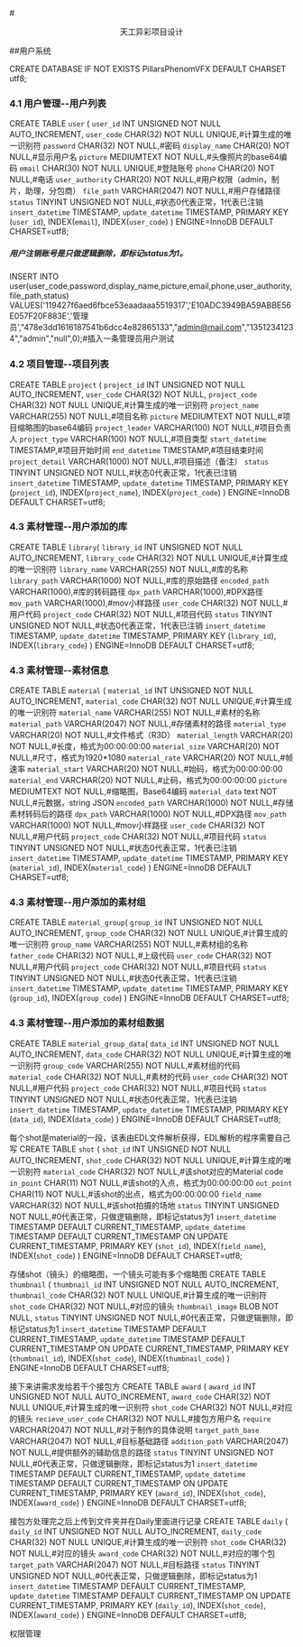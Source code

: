#<center>天工异彩项目设计</center>

##用户系统

CREATE DATABASE IF NOT EXISTS PillarsPhenomVFX DEFAULT CHARSET utf8;

### 4.1 用户管理--用户列表
CREATE TABLE `user` (
	`user_id` INT UNSIGNED NOT NULL AUTO_INCREMENT,
	`user_code` CHAR(32) NOT NULL UNIQUE,#计算生成的唯一识别符
	`password` CHAR(32) NOT NULL,#密码
	`display_name` CHAR(20) NOT NULL,#显示用户名
	`picture` MEDIUMTEXT NOT NULL,#头像照片的base64编码
	`email` CHAR(30) NOT NULL UNIQUE,#登陆账号
	`phone` CHAR(20) NOT NULL,#电话
	`user_authority` CHAR(20) NOT NULL,#用户权限（admin，制片，助理，分包商）
	`file_path` VARCHAR(2047) NOT NULL,#用户存储路径
	`status` TINYINT UNSIGNED NOT NULL,#状态0代表正常，1代表已注销
	`insert_datetime` TIMESTAMP,
	`update_datetime` TIMESTAMP,
	PRIMARY KEY (`user_id`),
	INDEX(`email`),
	INDEX(`user_code`)
) ENGINE=InnoDB DEFAULT CHARSET=utf8;
##### 用户注销账号是只做逻辑删除，即标记status为1。
INSERT INTO user(user_code,password,display_name,picture,email,phone,user_authority,file_path,status) VALUES('119427f6aed6fbce53eaadaaa5519317','E10ADC3949BA59ABBE56E057F20F883E','管理员',"478e3dd1616187541b6dcc4e82865133","admin@mail.com","13512341234","admin","null",0);#插入一条管理员用户测试


### 4.2 项目管理--项目列表
CREATE TABLE `project` (
	`project_id` INT UNSIGNED NOT NULL AUTO_INCREMENT,
	`user_code` CHAR(32) NOT NULL,
	`project_code` CHAR(32) NOT NULL UNIQUE,#计算生成的唯一识别符
	`project_name` VARCHAR(255) NOT NULL,#项目名称
	`picture` MEDIUMTEXT NOT NULL,#项目缩略图的base64编码
	`project_leader` VARCHAR(100) NOT NULL,#项目负责人
	`project_type` VARCHAR(100) NOT NULL,#项目类型
	`start_datetime` TIMESTAMP,#项目开始时间
	`end_datetime` TIMESTAMP,#项目结束时间
	`project_detail` VARCHAR(1000) NOT NULL,#项目描述（备注）
	`status` TINYINT UNSIGNED NOT NULL,#状态0代表正常，1代表已注销
	`insert_datetime` TIMESTAMP,
	`update_datetime` TIMESTAMP,
	PRIMARY KEY (`project_id`),
	INDEX(`project_name`),
	INDEX(`project_code`)
) ENGINE=InnoDB DEFAULT CHARSET=utf8;


### 4.3 素材管理--用户添加的库
CREATE TABLE `library`(
	`library_id` INT UNSIGNED NOT NULL AUTO_INCREMENT,
	`library_code` CHAR(32) NOT NULL UNIQUE,#计算生成的唯一识别符
	`library_name` VARCHAR(255) NOT NULL,#库的名称
	`library_path` VARCHAR(1000) NOT NULL,#库的原始路径
	`encoded_path` VARCHAR(1000),#库的转码路径
	`dpx_path` VARCHAR(1000),#DPX路径
	`mov_path` VARCHAR(1000),#mov小样路径
	`user_code` CHAR(32) NOT NULL,#用户代码
	`project_code` CHAR(32) NOT NULL,#项目代码
	`status` TINYINT UNSIGNED NOT NULL,#状态0代表正常，1代表已注销
	`insert_datetime` TIMESTAMP,
	`update_datetime` TIMESTAMP,
	PRIMARY KEY (`library_id`),
	INDEX(`library_code`)
) ENGINE=InnoDB DEFAULT CHARSET=utf8;

### 4.3 素材管理--素材信息
CREATE TABLE `material` (
	`material_id` INT UNSIGNED NOT NULL AUTO_INCREMENT,
	`material_code` CHAR(32) NOT NULL UNIQUE,#计算生成的唯一识别符
	`material_name` VARCHAR(255) NOT NULL,#素材的名称
	`material_path` VARCHAR(2047) NOT NULL,#存储素材的路径
	`material_type` VARCHAR(20) NOT NULL,#文件格式（R3D）
	`material_length` VARCHAR(20) NOT NULL,#长度，格式为00:00:00:00
	`material_size` VARCHAR(20) NOT NULL,#尺寸，格式为1920*1080
	`material_rate` VARCHAR(20) NOT NULL,#帧速率
	`material_start` VARCHAR(20) NOT NULL,#始码，格式为00:00:00:00
	`material_end` VARCHAR(20) NOT NULL,#止码，格式为00:00:00:00
	`picture` MEDIUMTEXT NOT NULL,#缩略图，Base64编码
	`material_data` text NOT NULL,#元数据，string JSON
	`encoded_path` VARCHAR(1000) NOT NULL,#存储素材转码后的路径
	`dpx_path` VARCHAR(1000) NOT NULL,#DPX路径
	`mov_path` VARCHAR(1000) NOT NULL,#mov小样路径
	`user_code` CHAR(32) NOT NULL,#用户代码
	`project_code` CHAR(32) NOT NULL,#项目代码
	`status` TINYINT UNSIGNED NOT NULL,#状态0代表正常，1代表已注销
	`insert_datetime` TIMESTAMP,
	`update_datetime` TIMESTAMP,
	PRIMARY KEY (`material_id`),
	INDEX(`material_code`)
) ENGINE=InnoDB DEFAULT CHARSET=utf8;

### 4.3 素材管理--用户添加的素材组
CREATE TABLE `material_group`(
	`group_id` INT UNSIGNED NOT NULL AUTO_INCREMENT,
	`group_code` CHAR(32) NOT NULL UNIQUE,#计算生成的唯一识别符
	`group_name` VARCHAR(255) NOT NULL,#素材组的名称
	`father_code` CHAR(32) NOT NULL,#上级代码
	`user_code` CHAR(32) NOT NULL,#用户代码
	`project_code` CHAR(32) NOT NULL,#项目代码
	`status` TINYINT UNSIGNED NOT NULL,#状态0代表正常，1代表已注销
	`insert_datetime` TIMESTAMP,
	`update_datetime` TIMESTAMP,
	PRIMARY KEY (`group_id`),
	INDEX(`group_code`)
) ENGINE=InnoDB DEFAULT CHARSET=utf8;

### 4.3 素材管理--用户添加的素材组数据
CREATE TABLE `material_group_data`(
	`data_id` INT UNSIGNED NOT NULL AUTO_INCREMENT,
	`data_code` CHAR(32) NOT NULL UNIQUE,#计算生成的唯一识别符
	`group_code` VARCHAR(255) NOT NULL,#素材组的代码
	`material_code` CHAR(32) NOT NULL,#素材的代码
	`user_code` CHAR(32) NOT NULL,#用户代码
	`project_code` CHAR(32) NOT NULL,#项目代码
	`status` TINYINT UNSIGNED NOT NULL,#状态0代表正常，1代表已注销
	`insert_datetime` TIMESTAMP,
	`update_datetime` TIMESTAMP,
	PRIMARY KEY (`data_id`),
	INDEX(`data_code`)
) ENGINE=InnoDB DEFAULT CHARSET=utf8;


每个shot是material的一段，该表由EDL文件解析获得，EDL解析的程序需要自己写
CREATE TABLE `shot` (
    `shot_id` INT UNSIGNED NOT NULL AUTO_INCREMENT,
    `shot_code` CHAR(32) NOT NULL UNIQUE,#计算生成的唯一识别符
    `material_code` CHAR(32) NOT NULL,#该shot对应的Material code
    `in_point` CHAR(11) NOT NULL,#该shot的入点，格式为00:00:00:00
    `out_point` CHAR(11) NOT NULL,#该shot的出点，格式为00:00:00:00
    `field_name` VARCHAR(32) NOT NULL,#该shot拍摄的场地
    `status` TINYINT UNSIGNED NOT NULL,#0代表正常，只做逻辑删除，即标记status为1
    `insert_datetime` TIMESTAMP DEFAULT CURRENT_TIMESTAMP,
    `update_datetime` TIMESTAMP DEFAULT CURRENT_TIMESTAMP ON UPDATE CURRENT_TIMESTAMP,
	PRIMARY KEY (`shot_id`),
	INDEX(`field_name`),
	INDEX(`shot_code`)
) ENGINE=InnoDB DEFAULT CHARSET=utf8;

存储shot（镜头）的缩略图，一个镜头可能有多个缩略图
CREATE TABLE `thumbnail` (
    `thumbnail_id` INT UNSIGNED NOT NULL AUTO_INCREMENT,
    `thumbnail_code` CHAR(32) NOT NULL UNIQUE,#计算生成的唯一识别符
    `shot_code` CHAR(32) NOT NULL,#对应的镜头
    `thumbnail_image` BLOB NOT NULL,
    `status` TINYINT UNSIGNED NOT NULL,#0代表正常，只做逻辑删除，即标记status为1
    `insert_datetime` TIMESTAMP DEFAULT CURRENT_TIMESTAMP,
    `update_datetime` TIMESTAMP DEFAULT CURRENT_TIMESTAMP ON UPDATE CURRENT_TIMESTAMP,
	PRIMARY KEY (`thumbnail_id`),
	INDEX(`shot_code`),
	INDEX(`thumbnail_code`)
) ENGINE=InnoDB DEFAULT CHARSET=utf8;

接下来讲需求发给若干个接包方
CREATE TABLE `award` (
    `award_id` INT UNSIGNED NOT NULL AUTO_INCREMENT,
    `award_code` CHAR(32) NOT NULL UNIQUE,#计算生成的唯一识别符
    `shot_code` CHAR(32) NOT NULL,#对应的镜头
    `recieve_user_code` CHAR(32) NOT NULL,#接包方用户名
    `require` VARCHAR(2047) NOT NULL,#对于制作的具体说明
    `target_path_base` VARCHAR(2047) NOT NULL,#目标基础路径
    `addition_path` VARCHAR(2047) NOT NULL,#提供额外的辅助信息的路径
    `status` TINYINT UNSIGNED NOT NULL,#0代表正常，只做逻辑删除，即标记status为1
    `insert_datetime` TIMESTAMP DEFAULT CURRENT_TIMESTAMP,
    `update_datetime` TIMESTAMP DEFAULT CURRENT_TIMESTAMP ON UPDATE CURRENT_TIMESTAMP,
	PRIMARY KEY (`award_id`),
	INDEX(`shot_code`),
	INDEX(`award_code`)
) ENGINE=InnoDB DEFAULT CHARSET=utf8;

接包方处理完之后上传到文件夹并在Daily里面进行记录
CREATE TABLE `daily` (
    `daily_id` INT UNSIGNED NOT NULL AUTO_INCREMENT,
    `daily_code` CHAR(32) NOT NULL UNIQUE,#计算生成的唯一识别符
    `shot_code` CHAR(32) NOT NULL,#对应的镜头
    `award_code` CHAR(32) NOT NULL,#对应的哪个包
    `target_path` VARCHAR(2047) NOT NULL,#目标路径
    `status` TINYINT UNSIGNED NOT NULL,#0代表正常，只做逻辑删除，即标记status为1
    `insert_datetime` TIMESTAMP DEFAULT CURRENT_TIMESTAMP,
    `update_datetime` TIMESTAMP DEFAULT CURRENT_TIMESTAMP ON UPDATE CURRENT_TIMESTAMP,
	PRIMARY KEY (`daily_id`),
	INDEX(`shot_code`),
	INDEX(`award_code`)
) ENGINE=InnoDB DEFAULT CHARSET=utf8;

权限管理

